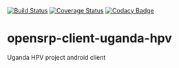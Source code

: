 [![Build Status](https://travis-ci.org/OpenSRP/opensrp-client-uganda-hpv.svg?branch=master)](https://travis-ci.org/OpenSRP/opensrp-client-uganda-hpv) [![Coverage Status](https://coveralls.io/repos/github/OpenSRP/opensrp-client-uganda-hpv/badge.svg?branch=master)](https://coveralls.io/github/OpenSRP/opensrp-client-uganda-hpv?branch=master)
[![Codacy Badge](https://api.codacy.com/project/badge/Grade/4a58cd4e1748432780ac66a9fbee0394)](https://www.codacy.com/app/OpenSRP/opensrp-client-uganda-hpv?utm_source=github.com&amp;utm_medium=referral&amp;utm_content=OpenSRP/opensrp-client-uganda-hpv&amp;utm_campaign=Badge_Grade)

# opensrp-client-uganda-hpv

Uganda HPV project android client
